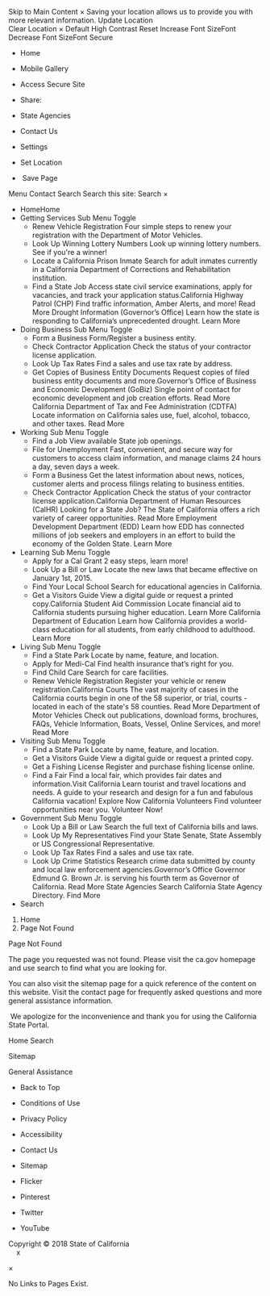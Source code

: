 Skip to Main Content × Saving your location allows us to provide you with more relevant information. Update Location  
Clear Location × Default High Contrast Reset Increase Font SizeFont Decrease Font SizeFont Secure

*   Home
*   Mobile Gallery
*   Access Secure Site
*   Share:

*   State Agencies
*   Contact Us
*   Settings
*   Set Location
*    Save Page

Menu Contact Search Search this site: Search ×

*   HomeHome
*   Getting Services Sub Menu Toggle
    *   Renew Vehicle Registration Four simple steps to renew your registration with the Department of Motor Vehicles.
    *   Look Up Winning Lottery Numbers Look up winning lottery numbers. See if you're a winner!
    *   Locate a California Prison Inmate Search for adult inmates currently in a California Department of Corrections and Rehabilitation institution.
    *   Find a State Job Access state civil service examinations, apply for vacancies, and track your application status.California Highway Patrol (CHP) Find traffic information, Amber Alerts, and more! Read More Drought Information (Governor’s Office) Learn how the state is responding to California’s unprecedented drought. Learn More
*   Doing Business Sub Menu Toggle
    *   Form a Business Form/Register a business entity.
    *   Check Contractor Application Check the status of your contractor license application.
    *   Look Up Tax Rates Find a sales and use tax rate by address.
    *   Get Copies of Business Entity Documents Request copies of filed business entity documents and more.Governor’s Office of Business and Economic Development (GoBiz) Single point of contact for economic development and job creation efforts. Read More California Department of Tax and Fee Administration (CDTFA)  Locate information on California sales use, fuel, alcohol, tobacco, and other taxes. Read More
*   Working Sub Menu Toggle
    *   Find a Job View available State job openings.
    *   File for Unemployment Fast, convenient, and secure way for customers to access claim information, and manage claims 24 hours a day, seven days a week.
    *   Form a Business Get the latest information about news, notices, customer alerts and process filings relating to business entities.
    *   Check Contractor Application Check the status of your contractor license application.California Department of Human Resources (CalHR) Looking for a State Job? The State of California offers a rich variety of career opportunities. Read More Employment Development Department (EDD) Learn how EDD has connected millions of job seekers and employers in an effort to build the economy of the Golden State. Learn More
*   Learning Sub Menu Toggle
    *   Apply for a Cal Grant 2 easy steps, learn more!
    *   Look Up a Bill or Law Locate the new laws that became effective on January 1st, 2015.
    *   Find Your Local School Search for educational agencies in California.
    *   Get a Visitors Guide View a digital guide or request a printed copy.California Student Aid Commission Locate financial aid to California students pursuing higher education. Learn More California Department of Education Learn how California provides a world-class education for all students, from early childhood to adulthood. Learn More
*   Living Sub Menu Toggle
    *   Find a State Park Locate by name, feature, and location.
    *   Apply for Medi-Cal Find health insurance that’s right for you.
    *   Find Child Care Search for care facilities.
    *   Renew Vehicle Registration Register your vehicle or renew registration.California Courts The vast majority of cases in the California courts begin in one of the 58 superior, or trial, courts - located in each of the state's 58 counties. Read More Department of Motor Vehicles Check out publications, download forms, brochures, FAQs, Vehicle Information, Boats, Vessel, Online Services, and more! Read More
*   Visiting Sub Menu Toggle
    *   Find a State Park Locate by name, feature, and location.
    *   Get a Visitors Guide View a digital guide or request a printed copy.
    *   Get a Fishing License Register and purchase fishing license online.
    *   Find a Fair Find a local fair, which provides fair dates and information.Visit California Learn tourist and travel locations and needs. A guide to your research and design for a fun and fabulous California vacation! Explore Now California Volunteers Find volunteer opportunities near you. Volunteer Now!
*   Government Sub Menu Toggle
    *   Look Up a Bill or Law Search the full text of California bills and laws.
    *   Look Up My Representatives Find your State Senate, State Assembly or US Congressional Representative.
    *   Look Up Tax Rates Find a sales and use tax rate.
    *   Look Up Crime Statistics Research crime data submitted by county and local law enforcement agencies.Governor’s Office Governor Edmund G. Brown Jr. is serving his fourth term as Governor of California. Read More State Agencies Search California State Agency Directory. Find More
*   Search

1.  Home
2.  Page Not Found

Page Not Found

The page you requested was not found. Please visit the ca.gov homepage and use search to find what you are looking for.

You can also visit the sitemap page for a quick reference of the content on this website. Visit the contact page for frequently asked questions and more general assistance information.

 We apologize for the inconvenience and thank you for using the California State Portal. 

Home Search 

Sitemap 

General Assistance   

*   Back to Top
*   Conditions of Use
*   Privacy Policy
*   Accessibility
*   Contact Us
*   Sitemap

*   Flicker
*   Pinterest
*   Twitter
*   YouTube

Copyright © 2018 State of California  
    x

  
×

No Links to Pages Exist.